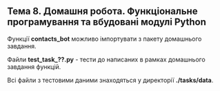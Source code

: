 ## Тема 8. Домашня робота. Функціональне програмування та вбудовані модулі Python

Функції **contacts_bot** можливо імпортувати з пакету домашнього завдання.  

Файли **test_task_??.py** - тести до написаних в рамках домашнього завдання функцій.  

Всі файли з тестовими даними знаходяться у директорії **./tasks/data**.
